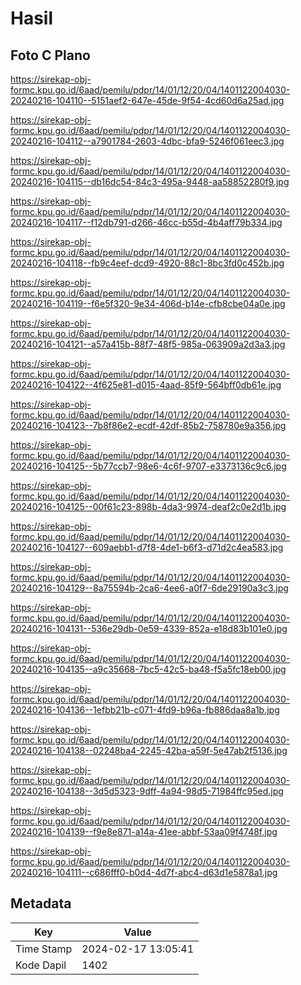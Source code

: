 # Hasil

## Foto C Plano

https://sirekap-obj-formc.kpu.go.id/6aad/pemilu/pdpr/14/01/12/20/04/1401122004030-20240216-104110--5151aef2-647e-45de-9f54-4cd60d6a25ad.jpg

https://sirekap-obj-formc.kpu.go.id/6aad/pemilu/pdpr/14/01/12/20/04/1401122004030-20240216-104112--a7901784-2603-4dbc-bfa9-5246f061eec3.jpg

https://sirekap-obj-formc.kpu.go.id/6aad/pemilu/pdpr/14/01/12/20/04/1401122004030-20240216-104115--db16dc54-84c3-495a-9448-aa58852280f9.jpg

https://sirekap-obj-formc.kpu.go.id/6aad/pemilu/pdpr/14/01/12/20/04/1401122004030-20240216-104117--f12db791-d266-46cc-b55d-4b4aff79b334.jpg

https://sirekap-obj-formc.kpu.go.id/6aad/pemilu/pdpr/14/01/12/20/04/1401122004030-20240216-104118--fb9c4eef-dcd9-4920-88c1-8bc3fd0c452b.jpg

https://sirekap-obj-formc.kpu.go.id/6aad/pemilu/pdpr/14/01/12/20/04/1401122004030-20240216-104119--f6e5f320-9e34-406d-b14e-cfb8cbe04a0e.jpg

https://sirekap-obj-formc.kpu.go.id/6aad/pemilu/pdpr/14/01/12/20/04/1401122004030-20240216-104121--a57a415b-88f7-48f5-985a-063909a2d3a3.jpg

https://sirekap-obj-formc.kpu.go.id/6aad/pemilu/pdpr/14/01/12/20/04/1401122004030-20240216-104122--4f625e81-d015-4aad-85f9-564bff0db61e.jpg

https://sirekap-obj-formc.kpu.go.id/6aad/pemilu/pdpr/14/01/12/20/04/1401122004030-20240216-104123--7b8f86e2-ecdf-42df-85b2-758780e9a356.jpg

https://sirekap-obj-formc.kpu.go.id/6aad/pemilu/pdpr/14/01/12/20/04/1401122004030-20240216-104125--5b77ccb7-98e6-4c6f-9707-e3373136c9c6.jpg

https://sirekap-obj-formc.kpu.go.id/6aad/pemilu/pdpr/14/01/12/20/04/1401122004030-20240216-104125--00f61c23-898b-4da3-9974-deaf2c0e2d1b.jpg

https://sirekap-obj-formc.kpu.go.id/6aad/pemilu/pdpr/14/01/12/20/04/1401122004030-20240216-104127--609aebb1-d7f8-4de1-b6f3-d71d2c4ea583.jpg

https://sirekap-obj-formc.kpu.go.id/6aad/pemilu/pdpr/14/01/12/20/04/1401122004030-20240216-104129--8a75594b-2ca6-4ee6-a0f7-6de29190a3c3.jpg

https://sirekap-obj-formc.kpu.go.id/6aad/pemilu/pdpr/14/01/12/20/04/1401122004030-20240216-104131--536e29db-0e59-4339-852a-e18d83b101e0.jpg

https://sirekap-obj-formc.kpu.go.id/6aad/pemilu/pdpr/14/01/12/20/04/1401122004030-20240216-104135--a9c35668-7bc5-42c5-ba48-f5a5fc18eb00.jpg

https://sirekap-obj-formc.kpu.go.id/6aad/pemilu/pdpr/14/01/12/20/04/1401122004030-20240216-104136--1efbb21b-c071-4fd9-b96a-fb886daa8a1b.jpg

https://sirekap-obj-formc.kpu.go.id/6aad/pemilu/pdpr/14/01/12/20/04/1401122004030-20240216-104138--02248ba4-2245-42ba-a59f-5e47ab2f5136.jpg

https://sirekap-obj-formc.kpu.go.id/6aad/pemilu/pdpr/14/01/12/20/04/1401122004030-20240216-104138--3d5d5323-9dff-4a94-98d5-71984ffc95ed.jpg

https://sirekap-obj-formc.kpu.go.id/6aad/pemilu/pdpr/14/01/12/20/04/1401122004030-20240216-104139--f9e8e871-a14a-41ee-abbf-53aa09f4748f.jpg

https://sirekap-obj-formc.kpu.go.id/6aad/pemilu/pdpr/14/01/12/20/04/1401122004030-20240216-104111--c686fff0-b0d4-4d7f-abc4-d63d1e5878a1.jpg


## Metadata

| Key        | Value               |
| ---------- | ------------------- |
| Time Stamp | 2024-02-17 13:05:41 |
| Kode Dapil | 1402                |




